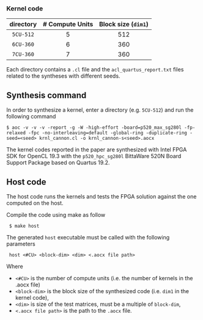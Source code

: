 ### Kernel code

 | directory | # Compute Units  | Block size (`dim1`) |
 |:---------:|:----------------:|:-------------------:|
 | `5CU-512` |        5         |         512         |
 | `6CU-360` |        6         |         360         |
 | `7CU-360` |        7         |         360         |

Each directory contains a `.cl` file and the `acl_quartus_report.txt` files related to the syntheses with different seeds.

## Synthesis command 

In order to synthesize a kernel, enter a directory (e.g. `5CU-512`) and run the following command 

```
$ aoc -v -v -v -report -g -W -high-effort -board=p520_max_sg280l -fp-relaxed -fpc -no-interleaving=default -global-ring -duplicate-ring -seed=<seed> krnl_cannon.cl -o krnl_cannon-s<seed>.aocx
```

The kernel codes reported in the paper are synthesized with Intel FPGA SDK for OpenCL 19.3 with the `p520_hpc_sg280l` BittaWare 520N Board Support Package based on Quartus 19.2.


## Host code

The host code runs the kernels and tests the FPGA solution against the one computed on the host. 

Compile the code using make as follow
```
 $ make host
```

The generated `host` executable must be called with the following parameters
```
 host <#CU> <block-dim> <dim> <.aocx file path>
```

Where
 - `<#CU>` is the number of compute units (i.e. the number of kernels in the .aocx file)
 - `<block-dim>` is the block size of the synthesized code (i.e. `dim1` in the kernel code),
 - `<dim>` is size of the test matrices, must be a multiple of `block-dim`,
 - `<.aocx file path>` is the path to the `.aocx` file.

